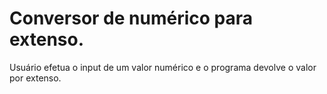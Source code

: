 # Conversor de numérico para extenso.

Usuário efetua o input de um valor numérico e o programa devolve o valor por extenso.
